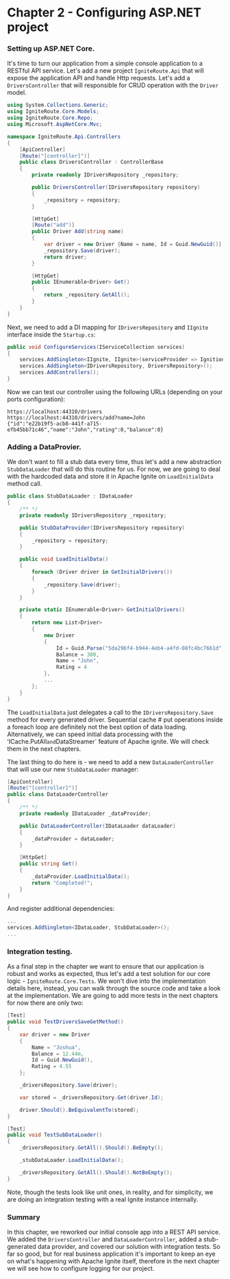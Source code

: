 # Chapter 2 - Configuring ASP.NET project

### Setting up ASP.NET Core.

It's time to turn our application from a simple console application to a RESTful API service. Let's add a new project `IgniteRoute.Api` that will expose the application API and handle Http requests. Let's add a `DriversController` that will responsible for CRUD operation with the `Driver` model.

```csharp
using System.Collections.Generic;
using IgniteRoute.Core.Models;
using IgniteRoute.Core.Repo;
using Microsoft.AspNetCore.Mvc;

namespace IgniteRoute.Api.Controllers
{
    [ApiController]
    [Route("[controller]")]
    public class DriversController : ControllerBase
    {
        private readonly IDriversRepository _repository;

        public DriversController(IDriversRepository repository)
        {
            _repository = repository;
        }

        [HttpGet]
        [Route("add")]
        public Driver Add(string name)
        {
            var driver = new Driver {Name = name, Id = Guid.NewGuid()};
            _repository.Save(driver);
            return driver;
        }

        [HttpGet]
        public IEnumerable<Driver> Get()
        {
            return _repository.GetAll();
        }
    }
}
```

Next, we need to add a DI mapping for `IDriversRepository` and `IIgnite` interface inside the `Startup.cs`:

```csharp
public void ConfigureServices(IServiceCollection services)
{
    services.AddSingleton<IIgnite, IIgnite>(serviceProvider => Ignition.Start());
    services.AddSingleton<IDriversRepository, DriversRepository>();
    services.AddControllers();
}
```

Now we can test our controller using the following URLs (depending on your ports configuration):
```
https://localhost:44310/drivers
https://localhost:44310/drivers/add?name=John
{"id":"e22b19f5-acb8-441f-a715-efb45bb71c46","name":"John","rating":0,"balance":0}
```

### Adding a DataProvier.

We don't want to fill a stub data every time, thus let's add a new abstraction `StubDataLoader` that will do this routine for us. For now, we are going to deal with the hardcoded data and store it in Apache Ignite on `LoadInitialData` method call. 

```csharp
public class StubDataLoader : IDataLoader
{
    /** */
    private readonly IDriversRepository _repository;

    public StubDataProvider(IDriversRepository repository)
    {
        _repository = repository;
    }

    public void LoadInitialData()
    {
        foreach (Driver driver in GetInitialDrivers())
        {
            _repository.Save(driver);
        }
    }

    private static IEnumerable<Driver> GetInitialDrivers()
    {
        return new List<Driver>
        {
            new Driver
            {
                Id = Guid.Parse("5da296f4-b944-4eb4-a4fd-08fc4bc7661d"),
                Balance = 300,
                Name = "John",
                Rating = 4
            },
            ...
        };
    }
}
```

The `LoadInitialData` just delegates a call to the `IDriversRepository.Save` method for every generated driver. Sequential cache # put operations inside a foreach loop are definitely not the best option of data loading. Alternatively, we can speed initial data processing with the ʻICache.PutAll` and `DataStreamer` feature of Apache ignite. We will check them in the next chapters.

The last thing to do here is - we need to add a new `DataLoaderController` that will use our new `StubDataLoader` manager:

```csharp
[ApiController]
[Route("[controller]")]
public class DataLoaderController
{
    /** */
    private readonly IDataLoader _dataProvider;

    public DataLoaderController(IDataLoader dataLoader)
    {
        _dataProvider = dataLoader;
    }

    [HttpGet]
    public string Get()
    {
        _dataProvider.LoadInitialData();
        return "Completed!";
    }
}
```

And register additional dependencies:

```csharp
...
services.AddSingleton<IDataLoader, StubDataLoader>();
...
```

### Integration testing.

As a final step in the chapter we want to ensure that our application is robust and works as expected, thus let's add a test solution for our core logic - `IgniteRoute.Core.Tests`. We won't dive into the implementation details here, instead, you can walk through the source code and take a look at the implementation. We are going to add more tests in the next chapters for now there are only two:

```csharp
[Test]
public void TestDriversSaveGetMethod()
{
    var driver = new Driver
    {
        Name = "Joshua",
        Balance = 12.44m,
        Id = Guid.NewGuid(),
        Rating = 4.55
    };

    _driversRepository.Save(driver);

    var stored = _driversRepository.Get(driver.Id);

    driver.Should().BeEquivalentTo(stored);
}

[Test]
public void TestSubDataLoader()
{
    _driversRepository.GetAll().Should().BeEmpty();

    _stubDataLoader.LoadInitialData();

    _driversRepository.GetAll().Should().NotBeEmpty();
}
```

Note, though the tests look like unit ones, in reality, and for simplicity, we are doing an integration testing with a real Ignite instance internally. 

### Summary

In this chapter, we reworked our initial console app into a REST API service. We added the `DriversController` and `DataLoaderController`, added a stub-generated data provider, and covered our solution with integration tests. So far so good, but for real business application it's important to keep an eye on what's happening with Apache Ignite itself, therefore in the next chapter we will see how to configure logging for our project.